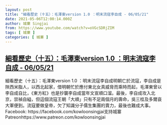 ```yaml
---
layout: post
title: "細看歷史（十五）：毛澤東version 1.0 ：明末流寇李自成 - 06/05/21"
date: 2021-05-06T12:00:14.000Z
author: 城寨 Singjai
from: https://www.youtube.com/watch?v=oVGcSDRjZIM
tags: [ 城寨 ]
categories: [ 城寨 ]
---
```

<!--1620302414000-->
[細看歷史（十五）：毛澤東version 1.0 ：明末流寇李自成 - 06/05/21](https://www.youtube.com/watch?v=oVGcSDRjZIM)
------

<div>
細看歷史（十五）：毛澤東version 1.0 ：明末流寇李自成明朝亡於流寇，李自成是陜西米脂人，以西北起家，借明朝忙於應付東北女真威脅而乘時而起，毛澤東曾以李自成自比，《東方紅》也是抄襲李自成當年文宣順口溜。最後，李自成攻入北京，崇禎自縊，但這個流寇王朝「大順」只有不足兩個月的壽命，吳三桂及多爾袞大軍便到。流寇要做皇帝，欠了知識分子儒生集團的賣力，最後也難成大事。Facebook: https://facebook.com/kowloonsingjai支持城寨Patreonhttps://www.patreon.com/kowloonsingjai
</div>
